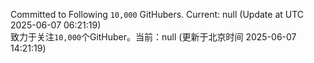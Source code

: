 Committed to Following `10,000` GitHubers. Current: <!-- FOLLOWING_COUNT -->null<!-- FOLLOWING_COUNT --> (Update at UTC <!-- LAST_UPDATED -->2025-06-07 06:21:19<!-- LAST_UPDATED -->)<br>
致力于关注`10,000`个GitHuber。当前：<!-- FOLLOWING_COUNT -->null<!-- FOLLOWING_COUNT --> (更新于北京时间 <!-- LAST_UPDATED_CST -->2025-06-07 14:21:19<!-- LAST_UPDATED_CST -->)
